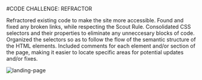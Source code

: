 #CODE CHALLENGE: REFRACTOR

Refractored existing code to make the site more accessible. Found and fixed any broken links, while respecting the Scout Rule. Consolidated CSS selectors and their properties to eliminate any unneccesary blocks of code.  Organized the selectors so as to follow the flow of the semantic structure of the HTML elements. Included comments for each element and/or section of the page, making it easier to locate specific areas for potential updates and/or fixes.


![landing-page](C:\Users\wlowr\OneDrive\Desktop\challenges\horiseon-challenge\assets\images\landing-page.png)